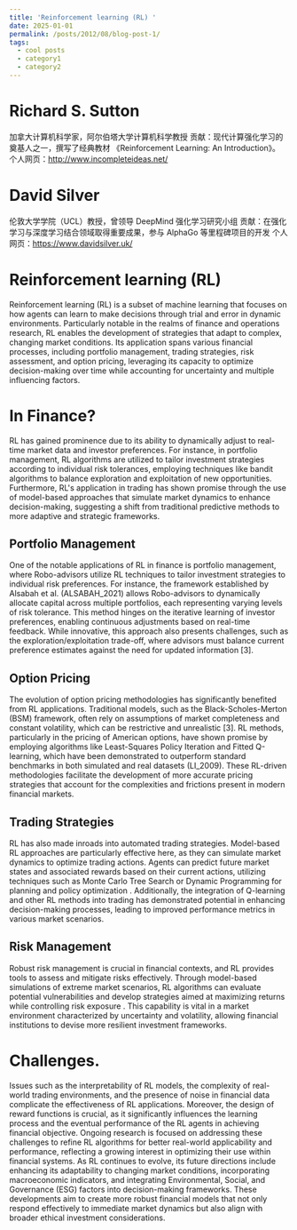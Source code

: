 ```yaml
---
title: 'Reinforcement learning (RL) '
date: 2025-01-01
permalink: /posts/2012/08/blog-post-1/
tags:
  - cool posts
  - category1
  - category2
---
```


Richard S. Sutton
======
加拿大计算机科学家，阿尔伯塔大学计算机科学教授
贡献：现代计算强化学习的奠基人之一，撰写了经典教材 《Reinforcement Learning: An Introduction》。
个人网页：http://www.incompleteideas.net/

David Silver
======
伦敦大学学院（UCL）教授，曾领导 DeepMind 强化学习研究小组
贡献：在强化学习与深度学习结合领域取得重要成果，参与 AlphaGo 等里程碑项目的开发
个人网页：https://www.davidsilver.uk/

Reinforcement learning (RL) 
======

Reinforcement learning (RL) is a subset of machine learning that focuses on how agents can learn to make decisions through trial and error in dynamic environments. Particularly notable in the realms of finance and operations research, RL enables the development of strategies that adapt to complex, changing market conditions. Its application spans various financial processes, including portfolio management, trading strategies, risk assessment, and option pricing, leveraging its capacity to optimize decision-making over time while accounting for uncertainty and multiple influencing factors. 

In Finance?
======
RL has gained prominence due to its ability to dynamically adjust to real-time market data and investor preferences. For instance, in portfolio management, RL algorithms are utilized to tailor investment strategies according to individual risk tolerances, employing techniques like bandit algorithms to balance exploration and exploitation of new opportunities. 
Furthermore, RL's application in trading has shown promise through the use of model-based approaches that simulate market dynamics to enhance decision-making, suggesting a shift from traditional predictive methods to more adaptive and strategic frameworks. 

Portfolio Management
------
One of the notable applications of RL in finance is portfolio management, where Robo-advisors utilize RL techniques to tailor investment strategies to individual risk preferences. For instance, the framework established by Alsabah et al. (ALSABAH_2021) allows Robo-advisors to dynamically allocate capital across multiple portfolios, each representing varying levels of risk tolerance. This method hinges on the iterative learning of investor preferences, enabling continuous adjustments based on real-time feedback. While innovative, this approach also presents challenges, such as the exploration/exploitation trade-off, where advisors must balance current preference estimates against the need for updated information [3].

Option Pricing
------
The evolution of option pricing methodologies has significantly benefited from RL applications. Traditional models, such as the Black-Scholes-Merton (BSM) framework, often rely on assumptions of market completeness and constant volatility, which can be restrictive and unrealistic [3]. RL methods, particularly in the pricing of American options, have shown promise by employing algorithms like Least-Squares Policy Iteration and Fitted Q-learning, which have been demonstrated to outperform standard benchmarks in both simulated and real datasets (LI_2009). These RL-driven methodologies facilitate the development of more accurate pricing strategies that account for the complexities and frictions present in modern financial markets.

Trading Strategies
------
RL has also made inroads into automated trading strategies. Model-based RL approaches are particularly effective here, as they can simulate market dynamics to optimize trading actions. Agents can predict future market states and associated rewards based on their current actions, utilizing techniques such as Monte Carlo Tree Search or Dynamic Programming for planning and policy optimization . Additionally, the integration of Q-learning and other RL methods into trading has demonstrated potential in enhancing decision-making processes, leading to improved performance metrics in various market scenarios.

Risk Management
------
Robust risk management is crucial in financial contexts, and RL provides tools to assess and mitigate risks effectively. Through model-based simulations of extreme market scenarios, RL algorithms can evaluate potential vulnerabilities and develop strategies aimed at maximizing returns while controlling risk exposure . This capability is vital in a market environment characterized by uncertainty and volatility, allowing financial institutions to devise more resilient investment frameworks.




Challenges. 
======
Issues such as the interpretability of RL models, the complexity of real-world trading environments, and the presence of noise in financial data complicate the effectiveness of RL applications. Moreover, the design of reward functions is crucial, as it significantly influences the learning process and the eventual performance of the RL agents in achieving financial objective. Ongoing research is focused on addressing these challenges to refine RL algorithms for better real-world applicability and performance, reflecting a growing interest in optimizing their use within financial systems. As RL continues to evolve, its future directions include enhancing its adaptability to changing market conditions, incorporating macroeconomic indicators, and integrating Environmental, Social, and Governance (ESG) factors into decision-making frameworks. These developments aim to create more robust financial models that not only respond effectively to immediate market dynamics but also align with broader ethical investment considerations.
